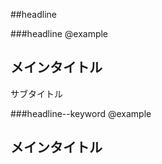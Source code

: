 ##headline

###headline
    @example
    <div class="headline">
        <h2 class="headline__main">メインタイトル</h2>
        <p class="headline__sub">サブタイトル</p>
    </div>

###headline--keyword
    @example
    <div class="headline headline--keyword">
        <h2 class="headline__main">メインタイトル</h2>
    </div>
